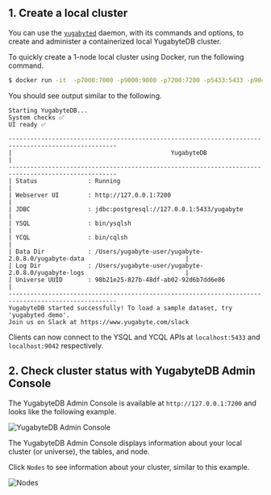 ## 1. Create a local cluster

You can use the [`yugabyted`](../../admin/yb-docker-ctl/) daemon, with its commands and options, to create and administer a containerized local YugabyteDB cluster.

To quickly create a 1-node local cluster using Docker, run the following command.

```sh
$ docker run -it  -p7000:7000 -p9000:9000 -p7200:7200 -p5433:5433 -p9042:9042 yugabytedb/yugabyte bin/yugabyted start --bind_ip=0.0.0.0 --daemon=false
```

You should see output similar to the following.

```
Starting YugabyteDB...
System checks ✅
UI ready ✅

----------------------------------------------------------------------------------------------------
|                                            YugabyteDB                                            |
----------------------------------------------------------------------------------------------------
| Status              : Running                                                                    |
| Webserver UI        : http://127.0.0.1:7200                                                      |
| JDBC                : jdbc:postgresql://127.0.0.1:5433/yugabyte                                  |
| YSQL                : bin/ysqlsh                                                                 |
| YCQL                : bin/cqlsh                                                                  |
| Data Dir            : /Users/yugabyte-user/yugabyte-2.0.8.0/yugabyte-data                            |
| Log Dir             : /Users/yugabyte-user/yugabyte-2.0.8.0/yugabyte-logs                            |
| Universe UUID       : 98b21e25-827b-48df-ab02-92d6b7dd6e86                                       |
----------------------------------------------------------------------------------------------------
YugabyteDB started successfully! To load a sample dataset, try 'yugabyted demo'.
Join us on Slack at https://www.yugabyte.com/slack
```

Clients can now connect to the YSQL and YCQL APIs at `localhost:5433` and `localhost:9042` respectively.

## 2. Check cluster status with YugabyteDB Admin Console

The YugabyteDB Admin Console is available at `http://127.0.0.1:7200` and looks like the following example.

![YugabyteDB Admin Console](/images/quick_start/yugabytedb-admin-console.png)

The YugabyteDB Admin Console displays information about your local cluster (or universe), the tables, and node.

Click `Nodes` to see information about your cluster, similar to this example.

![Nodes](/images/quick_start/yugabytedb-admin-console-nodes.png)